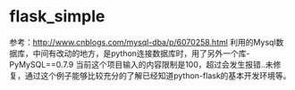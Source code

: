 # flask_simple
参考：http://www.cnblogs.com/mysql-dba/p/6070258.html
利用的Mysql数据库，中间有改动的地方，是python连接数据库时，用了另外一个库-PyMySQL==0.7.9
当前这个项目输入的内容限制是100，超过会发生报错..未修复，通过这个例子能够比较充分的了解已经知道python-flask的基本开发环境等。
